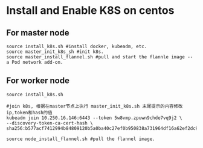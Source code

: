 # Install and Enable K8S on centos
## For master node

```
source install_k8s.sh #install docker, kubeadm, etc.
source master_init_k8s_sh #init k8s.
source master_install_flannel.sh #pull and start the flannle image -- a Pod network add-on.
```

## For worker node
```
source install_k8s.sh

#join k8s, 根据在master节点上执行 master_init_k8s.sh 末尾提示的内容修改ip,token和hash的值
kubeadm join 10.250.16.146:6443 --token 5w8vmp.zpuwn9chde7vq9j2 \
--discovery-token-ca-cert-hash \
sha256:b577acf7412994b84809120b5a0ba40c27ef0b950838a731964df16a62ef2dc9

source node_install_flannel.sh #pull the flannel image.  
```

